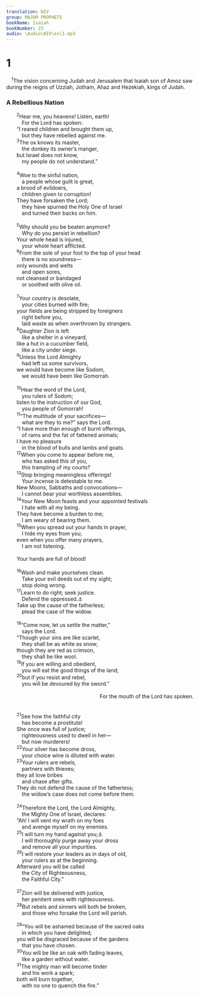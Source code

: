 ```yaml
---
translation: NIV
group: MAJOR PROPHETS
bookName: Isaiah 
bookNumber: 23
audio: \Audio\NIV\es\1.mp3
---
```


<div class="title"><h1>1</h1></div>
<span class="verse es_1_1"> <sup>1</sup>The vision concerning Judah and Jerusalem that Isaiah son of Amoz saw during the reigns of Uzziah, Jotham, Ahaz and Hezekiah, kings of Judah. <br/></span>
<div class="title"><h3>A Rebellious Nation </h3></div>
<span class="verse es_1_2">  <sup>2</sup>Hear me, you heavens! Listen, earth! <br/>   For the Lord has spoken: <br/>  “I reared children and brought them up, <br/>   but they have rebelled against me. <br/></span>
<span class="verse es_1_3">  <sup>3</sup>The ox knows its master, <br/>   the donkey its owner’s manger, <br/>  but Israel does not know, <br/>   my people do not understand.” <br/><br/></span>
<span class="verse es_1_4">  <sup>4</sup>Woe to the sinful nation, <br/>   a people whose guilt is great, <br/>  a brood of evildoers, <br/>   children given to corruption! <br/>  They have forsaken the Lord; <br/>   they have spurned the Holy One of Israel <br/>   and turned their backs on him. <br/><br/></span>
<span class="verse es_1_5">  <sup>5</sup>Why should you be beaten anymore? <br/>   Why do you persist in rebellion? <br/>  Your whole head is injured, <br/>   your whole heart afflicted. <br/></span>
<span class="verse es_1_6">  <sup>6</sup>From the sole of your foot to the top of your head <br/>   there is no soundness— <br/>  only wounds and welts <br/>   and open sores, <br/>  not cleansed or bandaged <br/>   or soothed with olive oil. <br/><br/></span>
<span class="verse es_1_7">  <sup>7</sup>Your country is desolate, <br/>   your cities burned with fire; <br/>  your fields are being stripped by foreigners <br/>   right before you, <br/>   laid waste as when overthrown by strangers. <br/></span>
<span class="verse es_1_8">  <sup>8</sup>Daughter Zion is left <br/>   like a shelter in a vineyard, <br/>  like a hut in a cucumber field, <br/>   like a city under siege. <br/></span>
<span class="verse es_1_9">  <sup>9</sup>Unless the Lord Almighty <br/>   had left us some survivors, <br/>  we would have become like Sodom, <br/>   we would have been like Gomorrah. <br/><br/></span>
<span class="verse es_1_10">  <sup>10</sup>Hear the word of the Lord, <br/>   you rulers of Sodom; <br/>  listen to the instruction of our God, <br/>   you people of Gomorrah! <br/></span>
<span class="verse es_1_11">  <sup>11</sup>“The multitude of your sacrifices— <br/>   what are they to me?” says the Lord. <br/>  “I have more than enough of burnt offerings, <br/>   of rams and the fat of fattened animals; <br/>  I have no pleasure <br/>   in the blood of bulls and lambs and goats. <br/></span>
<span class="verse es_1_12">  <sup>12</sup>When you come to appear before me, <br/>   who has asked this of you, <br/>   this trampling of my courts? <br/></span>
<span class="verse es_1_13">  <sup>13</sup>Stop bringing meaningless offerings! <br/>   Your incense is detestable to me. <br/>  New Moons, Sabbaths and convocations— <br/>   I cannot bear your worthless assemblies. <br/></span>
<span class="verse es_1_14">  <sup>14</sup>Your New Moon feasts and your appointed festivals <br/>   I hate with all my being. <br/>  They have become a burden to me; <br/>   I am weary of bearing them. <br/></span>
<span class="verse es_1_15">  <sup>15</sup>When you spread out your hands in prayer, <br/>   I hide my eyes from you; <br/>  even when you offer many prayers, <br/>   I am not listening. <br/><br/>  Your hands are full of blood! <br/><br/></span>
<span class="verse es_1_16">  <sup>16</sup>Wash and make yourselves clean. <br/>   Take your evil deeds out of my sight; <br/>   stop doing wrong. <br/></span>
<span class="verse es_1_17">  <sup>17</sup>Learn to do right; seek justice. <br/>   Defend the oppressed.<a data-toggle="tooltip" data-placement="bottom" title="Or justice. / Correct the oppressor">⚓</a><br/>  Take up the cause of the fatherless; <br/>   plead the case of the widow. <br/><br/></span>
<span class="verse es_1_18">  <sup>18</sup>“Come now, let us settle the matter,” <br/>   says the Lord. <br/>  “Though your sins are like scarlet, <br/>   they shall be as white as snow; <br/>  though they are red as crimson, <br/>   they shall be like wool. <br/></span>
<span class="verse es_1_19">  <sup>19</sup>If you are willing and obedient, <br/>   you will eat the good things of the land; <br/></span>
<span class="verse es_1_20">  <sup>20</sup>but if you resist and rebel, <br/>   you will be devoured by the sword.” <br/> <aside style="text-align:right;">For the mouth of the Lord has spoken. </aside><br/><br/></span>
<span class="verse es_1_21">  <sup>21</sup>See how the faithful city <br/>   has become a prostitute! <br/>  She once was full of justice; <br/>   righteousness used to dwell in her— <br/>   but now murderers! <br/></span>
<span class="verse es_1_22">  <sup>22</sup>Your silver has become dross, <br/>   your choice wine is diluted with water. <br/></span>
<span class="verse es_1_23">  <sup>23</sup>Your rulers are rebels, <br/>   partners with thieves; <br/>  they all love bribes <br/>   and chase after gifts. <br/>  They do not defend the cause of the fatherless; <br/>   the widow’s case does not come before them. <br/><br/></span>
<span class="verse es_1_24">  <sup>24</sup>Therefore the Lord, the Lord Almighty, <br/>   the Mighty One of Israel, declares: <br/>  “Ah! I will vent my wrath on my foes <br/>   and avenge myself on my enemies. <br/></span>
<span class="verse es_1_25">  <sup>25</sup>I will turn my hand against you;<a data-toggle="tooltip" data-placement="bottom" title="That is, against Jerusalem">⚓</a><br/>   I will thoroughly purge away your dross <br/>   and remove all your impurities. <br/></span>
<span class="verse es_1_26">  <sup>26</sup>I will restore your leaders as in days of old, <br/>   your rulers as at the beginning. <br/>  Afterward you will be called <br/>   the City of Righteousness, <br/>   the Faithful City.” <br/><br/></span>
<span class="verse es_1_27">  <sup>27</sup>Zion will be delivered with justice, <br/>   her penitent ones with righteousness. <br/></span>
<span class="verse es_1_28">  <sup>28</sup>But rebels and sinners will both be broken, <br/>   and those who forsake the Lord will perish. <br/><br/></span>
<span class="verse es_1_29">  <sup>29</sup>“You will be ashamed because of the sacred oaks <br/>   in which you have delighted; <br/>  you will be disgraced because of the gardens <br/>   that you have chosen. <br/></span>
<span class="verse es_1_30">  <sup>30</sup>You will be like an oak with fading leaves, <br/>   like a garden without water. <br/></span>
<span class="verse es_1_31">  <sup>31</sup>The mighty man will become tinder <br/>   and his work a spark; <br/>  both will burn together, <br/>   with no one to quench the fire.” <br/></span>
